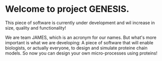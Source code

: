 Welcome to project GENESIS.
=============================

This piece of software is currently under development and wil increase in size, quality and functionality!

We are team JAMES, which is an acronym for our names. But what's more important is what we are developing:
A piece of software that will enable biologists, or actually everyone, to design and simulate proteine chain models. 
So now you can design your own micro-processes using proteins!
